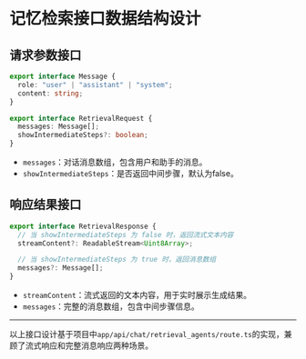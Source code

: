 # 记忆检索接口数据结构设计

## 请求参数接口

```typescript
export interface Message {
  role: "user" | "assistant" | "system";
  content: string;
}

export interface RetrievalRequest {
  messages: Message[];
  showIntermediateSteps?: boolean;
}
```

- `messages`：对话消息数组，包含用户和助手的消息。
- `showIntermediateSteps`：是否返回中间步骤，默认为false。

## 响应结果接口

```typescript
export interface RetrievalResponse {
  // 当 showIntermediateSteps 为 false 时，返回流式文本内容
  streamContent?: ReadableStream<Uint8Array>;

  // 当 showIntermediateSteps 为 true 时，返回消息数组
  messages?: Message[];
}
```

- `streamContent`：流式返回的文本内容，用于实时展示生成结果。
- `messages`：完整的消息数组，包含中间步骤信息。

---

以上接口设计基于项目中`app/api/chat/retrieval_agents/route.ts`的实现，兼顾了流式响应和完整消息响应两种场景。